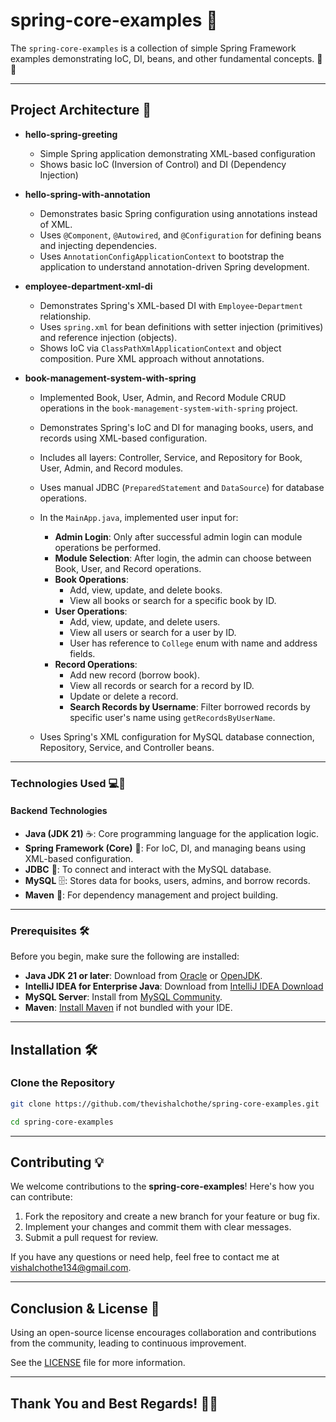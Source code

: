 # spring-core-examples 🚀

The `spring-core-examples` is a collection of simple Spring Framework examples demonstrating IoC, DI, beans, and other fundamental concepts. 📘💉

---

## Project Architecture 📂

- **hello-spring-greeting**
  - Simple Spring application demonstrating XML-based configuration
  - Shows basic IoC (Inversion of Control) and DI (Dependency Injection)

-  **hello-spring-with-annotation**
    -  Demonstrates basic Spring configuration using annotations instead of XML.
    - Uses `@Component`, `@Autowired`, and `@Configuration` for defining beans and injecting dependencies.
    - Uses `AnnotationConfigApplicationContext` to bootstrap the application to understand annotation-driven Spring development.
      
- **employee-department-xml-di**
  - Demonstrates Spring's XML-based DI with `Employee`-`Department` relationship.
  - Uses `spring.xml` for bean definitions with setter injection (primitives) and reference injection (objects).
  - Shows IoC via `ClassPathXmlApplicationContext` and object composition. Pure XML approach without annotations.

- **book-management-system-with-spring**
  - Implemented Book, User, Admin, and Record Module CRUD operations in the `book-management-system-with-spring` project.
  - Demonstrates Spring's IoC and DI for managing books, users, and records using XML-based configuration.
  - Includes all layers: Controller, Service, and Repository for Book, User, Admin, and Record modules.
  - Uses manual JDBC (`PreparedStatement` and `DataSource`) for database operations.
  - In the `MainApp.java`, implemented user input for:
    - **Admin Login**: Only after successful admin login can module operations be performed.
    - **Module Selection**: After login, the admin can choose between Book, User, and Record operations.
    - **Book Operations**:
      - Add, view, update, and delete books.
      - View all books or search for a specific book by ID.
    - **User Operations**:
      - Add, view, update, and delete users.
      - View all users or search for a user by ID.
      - User has reference to `College` enum with name and address fields.
    - **Record Operations**:
      - Add new record (borrow book).
      - View all records or search for a record by ID.
      - Update or delete a record.
      - **Search Records by Username**: Filter borrowed records by specific user's name using `getRecordsByUserName`.

  - Uses Spring's XML configuration for MySQL database connection, Repository, Service, and Controller beans.

---

### **Technologies Used** 💻🔧

#### **Backend Technologies**
- **Java (JDK 21)** ☕️: Core programming language for the application logic.
- **Spring Framework (Core)** 🌱: For IoC, DI, and managing beans using XML-based configuration.
- **JDBC** 📡: To connect and interact with the MySQL database.
- **MySQL** 🗄️: Stores data for books, users, admins, and borrow records.
- **Maven** 🧰: For dependency management and project building.

---

### **Prerequisites** 🛠️

Before you begin, make sure the following are installed:

- **Java JDK 21 or later**: Download from [Oracle](https://www.oracle.com/java/technologies/javase/jdk21-archive-downloads.html) or [OpenJDK](https://jdk.java.net/21/).
- **IntelliJ IDEA for Enterprise Java**: Download from [IntelliJ IDEA Download](https://www.jetbrains.com/idea/download/)
- **MySQL Server**: Install from [MySQL Community](https://dev.mysql.com/downloads/installer/).
- **Maven**: [Install Maven](https://maven.apache.org/install.html) if not bundled with your IDE.

---

## **Installation** 🛠️

### **Clone the Repository**

   ```bash
   git clone https://github.com/thevishalchothe/spring-core-examples.git

   cd spring-core-examples
   ```

---

## **Contributing** 💡

We welcome contributions to the **spring-core-examples**! Here's how you can contribute:

1. Fork the repository and create a new branch for your feature or bug fix.
2. Implement your changes and commit them with clear messages.
3. Submit a pull request for review.

If you have any questions or need help, feel free to contact me at [vishalchothe134@gmail.com](mailto:vishalchothe134@gmail.com).

---

## **Conclusion & License** 📜

Using an open-source license encourages collaboration and contributions from the community, leading to continuous improvement.

See the [LICENSE](https://github.com/thevishalchothe) file for more information.

---

## **Thank You and Best Regards!** 🙏🎉


